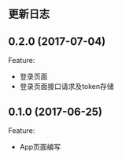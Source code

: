 更新日志
---

## 0.2.0 (2017-07-04)

Feature:

- 登录页面
- 登录页面接口请求及token存储


## 0.1.0 (2017-06-25)

Feature:

- App页面编写